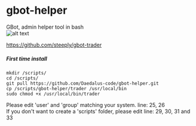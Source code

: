 # gbot-helper

GBot, admin helper tool in bash  
![alt text](https://i.imgur.com/55yy9NM.png)  
  
https://github.com/steeply/gbot-trader
  
##### First time install
```mkdir /scripts/```  
```cd /scripts/```  
```git pull https://github.com/Daedalus-code/gbot-helper.git```  
```cp /scripts/gbot-helper/trader /usr/local/bin```  
```sudo chmod +x /usr/local/bin/trader```  
  
Please edit 'user' and 'group' matching your system. line: 25, 26  
If you don't want to create a 'scripts' folder, please edit line: 29, 30, 31 and 33  
